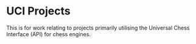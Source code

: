 UCI Projects
============

This is for work relating to projects primarily utilising the Universal Chess Interface (API) for chess engines.
